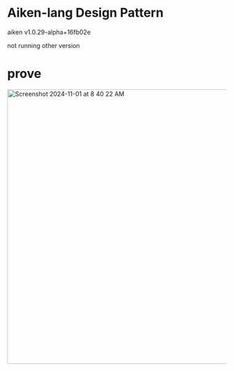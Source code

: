 # Aiken-lang Design Pattern


aiken v1.0.29-alpha+16fb02e

not running other version
# prove
<img width="631" alt="Screenshot 2024-11-01 at 8 40 22 AM" src="https://github.com/user-attachments/assets/0b7a8a4b-7f8d-4148-abf0-e31203abf22f">
